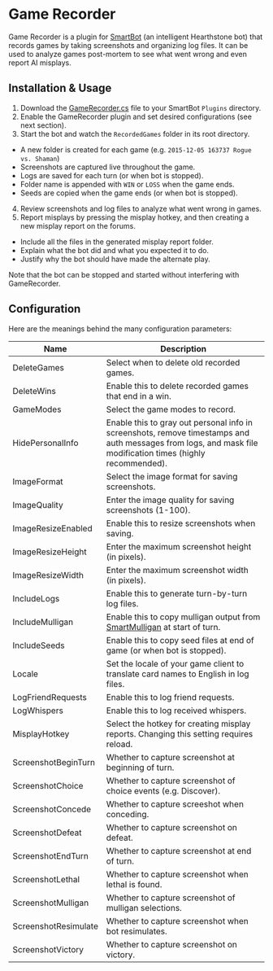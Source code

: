 # Game Recorder

Game Recorder is a plugin for [SmartBot](http://sb-forum.com/) (an intelligent Hearthstone bot) that records games by taking screenshots and organizing log files. It can be used to analyze games post-mortem to see what went wrong and even report AI misplays.

## Installation & Usage

1. Download the [GameRecorder.cs](https://github.com/levinson/GameRecorder/raw/master/GameRecorder.cs) file to your SmartBot ```Plugins``` directory.
2. Enable the GameRecorder plugin and set desired configurations (see next section).
3. Start the bot and watch the ```RecordedGames``` folder in its root directory.
  * A new folder is created for each game (e.g. ```2015-12-05 163737 Rogue vs. Shaman```)
  * Screenshots are captured live throughout the game.
  * Logs are saved for each turn (or when bot is stopped).
  * Folder name is appended with ```WIN``` or ```LOSS``` when the game ends.
  * Seeds are copied when the game ends (or when bot is stopped).
4. Review screenshots and log files to analyze what went wrong in games.
5. Report misplays by pressing the misplay hotkey, and then creating a new misplay report on the forums.
  * Include all the files in the generated misplay report folder.
  * Explain what the bot did and what you expected it to do.
  * Justify why the bot should have made the alternate play.

Note that the bot can be stopped and started without interfering with GameRecorder.

## Configuration

Here are the meanings behind the many configuration parameters:

Name|Description
---|---
DeleteGames|Select when to delete old recorded games.
DeleteWins|Enable this to delete recorded games that end in a win.
GameModes|Select the game modes to record.
HidePersonalInfo|Enable this to gray out personal info in screenshots, remove timestamps and auth messages from logs, and mask file modification times (highly recommended).
ImageFormat|Select the image format for saving screenshots.
ImageQuality|Enter the image quality for saving screenshots (1-100).
ImageResizeEnabled|Enable this to resize screenshots when saving.
ImageResizeHeight|Enter the maximum screenshot height (in pixels).
ImageResizeWidth|Enter the maximum screenshot width (in pixels).
IncludeLogs|Enable this to generate turn-by-turn log files.
IncludeMulligan|Enable this to copy mulligan output from [SmartMulligan](https://github.com/ArthurFairchild/MulliganProfiles/tree/SmartMulliganV2/MulliganProfiles) at start of turn.
IncludeSeeds|Enable this to copy seed files at end of game (or when bot is stopped).
Locale|Set the locale of your game client to translate card names to English in log files.
LogFriendRequests|Enable this to log friend requests.
LogWhispers|Enable this to log received whispers.
MisplayHotkey|Select the hotkey for creating misplay reports. Changing this setting requires reload.
ScreenshotBeginTurn|Whether to capture screenshot at beginning of turn.
ScreenshotChoice|Whether to capture screenshot of choice events (e.g. Discover).
ScreenshotConcede|Whether to capture screeshot when conceding.
ScreenshotDefeat|Whether to capture screenshot on defeat.
ScreenshotEndTurn|Whether to capture screenshot at end of turn.
ScreenshotLethal|Whether to capture screenshot when lethal is found.
ScreenshotMulligan|Whether to capture screenshot of mulligan selections.
ScreenshotResimulate|Whether to capture screenshot when bot resimulates.
ScreenshotVictory|Whether to capture screenshot on victory.
